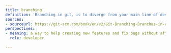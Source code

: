 ```yaml
---
title: branching
definition: 'Branching in git, is to diverge from your main line of development and to continue working without affecting the main line.'
sources:
- sourceurl: https://git-scm.com/book/en/v2/Git-Branching-Branches-in-a-Nutshell
perspectives:
- meaning: a way to help creating new features and fix bugs without affecting the main branch
  role: developer

---
```

